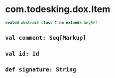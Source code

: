 # com.todesking.dox.Item


```scala
sealed abstract class Item extends AnyRef
```


 `val comment: Seq[Markup]`
----------------------------



 `val id: Id`
--------------



 `def signature: String`
-------------------------


